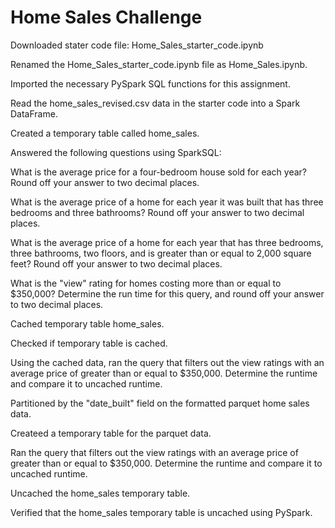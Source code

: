# Home Sales Challenge

Downloaded stater code file: Home_Sales_starter_code.ipynb

Renamed the Home_Sales_starter_code.ipynb file as Home_Sales.ipynb.

Imported the necessary PySpark SQL functions for this assignment.

Read the home_sales_revised.csv data in the starter code into a Spark DataFrame.

Created a temporary table called home_sales.

Answered the following questions using SparkSQL:

What is the average price for a four-bedroom house sold for each year? Round off your answer to two decimal places.

What is the average price of a home for each year it was built that has three bedrooms and three bathrooms? Round off 
your answer to two decimal places.

What is the average price of a home for each year that has three bedrooms, three bathrooms, two floors, and is greater 
than or equal to 2,000 square feet? Round off your answer to two decimal places.

What is the "view" rating for homes costing more than or equal to $350,000? Determine the run time for this query, and 
round off your answer to two decimal places.

Cached temporary table home_sales.

Checked if temporary table is cached.

Using the cached data, ran the query that filters out the view ratings with an average price of greater than or equal to $350,000. 
Determine the runtime and compare it to uncached runtime.

Partitioned by the "date_built" field on the formatted parquet home sales data.

Createed a temporary table for the parquet data.

Ran the query that filters out the view ratings with an average price of greater than or equal to $350,000. Determine the 
runtime and compare it to uncached runtime.

Uncached the home_sales temporary table.

Verified that the home_sales temporary table is uncached using PySpark.


